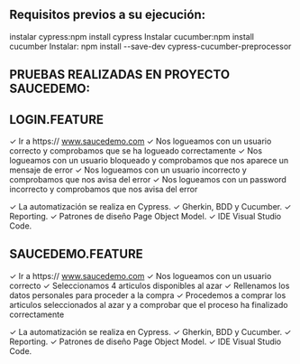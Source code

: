 


## Requisitos previos a su ejecución:
instalar cypress:npm install cypress
Instalar cucumber:npm install cucumber
Instalar: npm install --save-dev cypress-cucumber-preprocessor


## PRUEBAS REALIZADAS EN PROYECTO SAUCEDEMO:

## LOGIN.FEATURE

✓ Ir a https:// www.saucedemo.com
✓ Nos logueamos con un usuario correcto y comprobamos que se ha logueado correctamente
✓ Nos logueamos con un usuario bloqueado y comprobamos que nos aparece un mensaje de error
✓ Nos logueamos con un usuario incorrecto y comprobamos que nos avisa del error
✓ Nos logueamos con un password incorrecto y comprobamos que nos avisa del error

✓ La automatización se realiza en Cypress. 
✓ Gherkin, BDD y Cucumber.
✓ Reporting. 
✓ Patrones de diseño Page Object Model. 
✓ IDE Visual Studio Code. 

## SAUCEDEMO.FEATURE
✓ Ir a https:// www.saucedemo.com
✓ Nos logueamos con un usuario correcto
✓ Seleccionamos 4 articulos disponibles al azar
✓ Rellenamos los datos personales para proceder a la compra
✓ Procedemos a comprar los articulos seleccionados al azar y a comprobar que el proceso ha finalizado correctamente

✓ La automatización se realiza en Cypress. 
✓ Gherkin, BDD y Cucumber.
✓ Reporting. 
✓ Patrones de diseño Page Object Model. 
✓ IDE Visual Studio Code. 